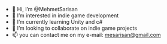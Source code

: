 - 👋 Hi, I’m @MehmetSarisan
- 👀 I’m interested in indie game development
- 🌱 I’m currently learning Unity and c#
- 💞️ I’m looking to collaborate on indie game projects
- 📫 you can contact me on my e-mail: mesarisan@gmail.com

<!---
MehmetSarisan/MehmetSarisan is a ✨ special ✨ repository because its `README.md` (this file) appears on your GitHub profile.
You can click the Preview link to take a look at your changes.
--->
